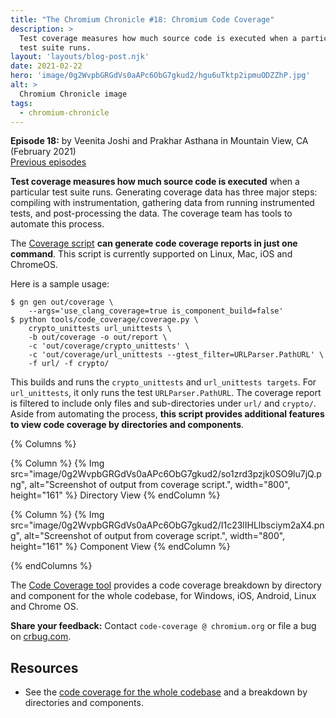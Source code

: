 ```yaml
---
title: "The Chromium Chronicle #18: Chromium Code Coverage"
description: >
  Test coverage measures how much source code is executed when a particular
  test suite runs.
layout: 'layouts/blog-post.njk'
date: 2021-02-22
hero: 'image/0g2WvpbGRGdVs0aAPc6ObG7gkud2/hgu6uTktp2ipmuODZZhP.jpg'
alt: >
  Chromium Chronicle image
tags:
  - chromium-chronicle
---
```


**Episode 18:** by Veenita Joshi and Prakhar Asthana in
Mountain View, CA (February 2021)<br>
[Previous episodes](/tags/chromium-chronicle/)

**Test coverage measures how much source code is executed** when a particular
test suite runs. Generating coverage data has three major steps: compiling
with instrumentation, gathering data from running instrumented tests, and
post-processing the data. The coverage team has tools to automate this process.

The [Coverage script][1] **can generate code coverage reports in just one command**.
This script is currently supported on Linux, Mac, iOS and ChromeOS.

Here is a sample usage:

```shell
$ gn gen out/coverage \
    --args='use_clang_coverage=true is_component_build=false'
$ python tools/code_coverage/coverage.py \
    crypto_unittests url_unittests \
    -b out/coverage -o out/report \
    -c 'out/coverage/crypto_unittests' \
    -c 'out/coverage/url_unittests --gtest_filter=URLParser.PathURL' \
    -f url/ -f crypto/
```

This builds and runs the `crypto_unittests` and `url_unittests targets`. For
`url_unittests`, it only runs the test `URLParser.PathURL`. The coverage
report is filtered to include only files and sub-directories under `url/`
and `crypto/`. Aside from automating the process, **this script provides
additional features to view code coverage by directories and components**.

{% Columns %}

{% Column %}
{% Img src="image/0g2WvpbGRGdVs0aAPc6ObG7gkud2/so1zrd3pzjk0SO9lu7jQ.png", alt="Screenshot of output from coverage script.", width="800", height="161" %}
Directory View
{% endColumn %}

{% Column %}
{% Img src="image/0g2WvpbGRGdVs0aAPc6ObG7gkud2/I1c23lIHLlbsciym2aX4.png", alt="Screenshot of output from coverage script.", width="800", height="161" %}
Component View
{% endColumn %}

{% endColumns %}

The [Code Coverage tool][2] provides a code coverage breakdown by directory
and component for the whole codebase, for Windows, iOS, Android, Linux and
Chrome OS.

**Share your feedback:** Contact `code-coverage @ chromium.org` or file a bug
on [crbug.com][3].

## Resources

* See the [code coverage for the whole codebase][4] and a breakdown by
  directories and components.

[1]: https://chromium.googlesource.com/chromium/src/+/master/tools/code_coverage/coverage.py
[2]: https://analysis.chromium.org/p/chromium/coverage/dir?host=chromium.googlesource.com&project=chromium/src&ref=refs/heads/master&revision=fda1eab599aa18a4731275a74385c13d546bb7f6&path=//this/path/is/set/&platform=linux
[3]: https://bugs.chromium.org/p/chromium/issues/entry?labels=Pri-3&status=Unconfirmed&components=Infra%3ETest%3ECodeCoverage&comment=what%27s+the+bug+or+feature%3F
[4]: https://analysis.chromium.org/p/chromium/coverage
